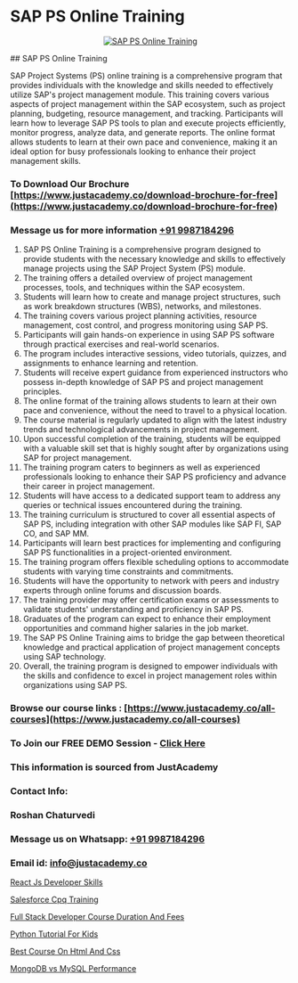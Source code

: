 # SAP PS Online Training

<p align="center">
  <a href="https://justacademy.co/course-detail/sap-abap-on-hana-training">
    <img src="https://justacademy.co/storage2/course_image/1708336814_course_image.png" alt="SAP PS Online Training">
  </a>
</p>
## SAP PS Online Training

SAP Project Systems (PS) online training is a comprehensive program that provides individuals with the knowledge and skills needed to effectively utilize SAP's project management module. This training covers various aspects of project management within the SAP ecosystem, such as project planning, budgeting, resource management, and tracking. Participants will learn how to leverage SAP PS tools to plan and execute projects efficiently, monitor progress, analyze data, and generate reports. The online format allows students to learn at their own pace and convenience, making it an ideal option for busy professionals looking to enhance their project management skills.
### To Download Our Brochure [https://www.justacademy.co/download-brochure-for-free](https://www.justacademy.co/download-brochure-for-free)
### Message us for more information [+91 9987184296](https://api.whatsapp.com/send?phone=919987184296)
1) SAP PS Online Training is a comprehensive program designed to provide students with the necessary knowledge and skills to effectively manage projects using the SAP Project System (PS) module.
2) The training offers a detailed overview of project management processes, tools, and techniques within the SAP ecosystem.
3) Students will learn how to create and manage project structures, such as work breakdown structures (WBS), networks, and milestones.
4) The training covers various project planning activities, resource management, cost control, and progress monitoring using SAP PS.
5) Participants will gain hands-on experience in using SAP PS software through practical exercises and real-world scenarios.
6) The program includes interactive sessions, video tutorials, quizzes, and assignments to enhance learning and retention.
7) Students will receive expert guidance from experienced instructors who possess in-depth knowledge of SAP PS and project management principles.
8) The online format of the training allows students to learn at their own pace and convenience, without the need to travel to a physical location.
9) The course material is regularly updated to align with the latest industry trends and technological advancements in project management.
10) Upon successful completion of the training, students will be equipped with a valuable skill set that is highly sought after by organizations using SAP for project management.
11) The training program caters to beginners as well as experienced professionals looking to enhance their SAP PS proficiency and advance their career in project management.
12) Students will have access to a dedicated support team to address any queries or technical issues encountered during the training.
13) The training curriculum is structured to cover all essential aspects of SAP PS, including integration with other SAP modules like SAP FI, SAP CO, and SAP MM.
14) Participants will learn best practices for implementing and configuring SAP PS functionalities in a project-oriented environment.
15) The training program offers flexible scheduling options to accommodate students with varying time constraints and commitments.
16) Students will have the opportunity to network with peers and industry experts through online forums and discussion boards.
17) The training provider may offer certification exams or assessments to validate students' understanding and proficiency in SAP PS.
18) Graduates of the program can expect to enhance their employment opportunities and command higher salaries in the job market.
19) The SAP PS Online Training aims to bridge the gap between theoretical knowledge and practical application of project management concepts using SAP technology.
20) Overall, the training program is designed to empower individuals with the skills and confidence to excel in project management roles within organizations using SAP PS.

### Browse our course links : [https://www.justacademy.co/all-courses](https://www.justacademy.co/all-courses) 
### To Join our FREE DEMO Session - [Click Here](https://www.justacademy.co/register-for-course-demo)


### This information is sourced from JustAcademy
### Contact Info:
### Roshan Chaturvedi
### Message us on Whatsapp: [+91 9987184296](https://api.whatsapp.com/send?phone=919987184296)
### Email id: [info@justacademy.co](mailto:info@justacademy.co)
                
[React Js Developer Skills](https://www.linkedin.com/pulse/react-js-developer-skills-justacademy-houston-adxyf?trackingId=u5ebJ%2B1UhE%2FfUTk5f1l%2Bsg%3D%3D&lipi=urn%3Ali%3Apage%3Ad_flagship3_company_admin%3B5RzDF0CIQxuDMHcL3MgYhA%3D%3D)

[Salesforce Cpq Training](https://www.linkedin.com/pulse/salesforce-cpq-training-justacademy-bristol-umkte?trackingId=4OhichnfQpkw%2FFge4CpSfA%3D%3D&lipi=urn%3Ali%3Apage%3Ad_flagship3_company_admin%3BuQw2P2SXTeivwplSXi08Jg%3D%3D)

[Full Stack Developer Course Duration And Fees](https://medium.com/@prempja40/full-stack-developer-course-duration-and-fees-0dea52f64dbb)

[Python Tutorial For Kids](https://medium.com/@prempja40/python-tutorial-for-kids-0de7326e0eb0)

[Best Course On Html And Css](https://justacademyin.github.io/justacademy/best-course-on-html-and-css)

[MongoDB vs MySQL Performance](https://justacademyin.github.io/justacademy/mongodb-vs-mysql-performance)

